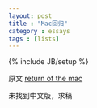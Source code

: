 ```yaml
---
layout: post
title : "Mac回归"
category : essays
tags : [lists]
---
```

{% include JB/setup %}

原文 [return of the mac](http://www.paulgraham.com/mac.html)  

未找到中文版，求稿  
